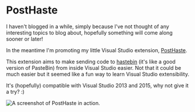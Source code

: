 # PostHaste #

I haven't blogged in a while, simply because I've not thought of any interesting topics to blog about, hopefully something will come along sooner or later!

In the meantime I'm promoting my little Visual Studio extension, [PostHaste][link0].

This extension aims to make sending code to [hastebin][link1] (it's like a good version of PasteBin) from inside Visual Studio easier. Not that it could be much easier but it seemed like a fun way to learn Visual Studio extensibility.

It's (hopefully) compatible with Visual Studio 2013 and 2015, why not give it a try? :)

![A screenshot of PostHaste in action.](https://eliot-jones.com/images/posthaste/screenshot.png)

[link0]: https://visualstudiogallery.msdn.microsoft.com/f3ccaa45-c306-44bd-b435-495132d3383f
[link1]: http://hastebin.com/